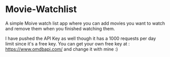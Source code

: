 # Movie-Watchlist
A simple Moive watch list app where you can add movies you want to watch and remove them when you finished watching them.

I have pushed the API Key as well though it has a 1000 requests per day limit since it's a free key.
You can get your own free key at : https://www.omdbapi.com/ and change it with mine :)
